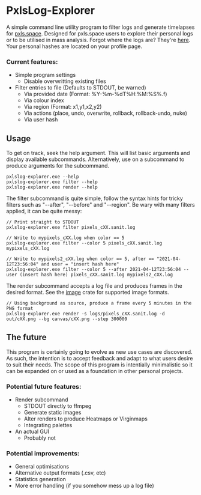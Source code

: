 # PxlsLog-Explorer
A simple command line utility program to filter logs and generate timelapses for [pxls.space](https://pxls.space/).
Designed for pxls.space users to explore their personal logs or to be utilised in mass analysis.
Forgot where the logs are? They're [here](https://pxls.space/x/logs/). Your personal hashes are located on your profile page.

### Current features:
- Simple program settings
  - Disable overwritting existing files
- Filter entries to file (Defaults to STDOUT, be warned)
  - Via provided date (Format: %Y-%m-%dT%H:%M:%S%.f)
  - Via colour index
  - Via region (Format: x1,y1,x2,y2)
  - Via actions (place, undo, overwrite, rollback, rollback-undo, nuke)
  - Via user hash


## Usage
To get on track, seek the help argument.
This will list basic arguments and display available subcommands.
Alternatively, use on a subcommand to produce arguments for the subcommand.

```
pxlslog-explorer.exe --help
pxlslog-explorer.exe filter --help
pxlslog-explorer.exe render --help
```

The filter subcommand is quite simple, follow the syntax hints for tricky filters such as "--after", "--before" and "--region".
Be wary with many filters applied, it can be quite messy:

```
// Print straight to STDOUT
pxlslog-explorer.exe filter pixels_cXX.sanit.log

// Write to mypixels_cXX.log when color == 5
pxlslog-explorer.exe filter --color 5 pixels_cXX.sanit.log mypixels_cXX.log

// Write to mypixels2_cXX.log when color == 5, after == "2021-04-12T23:56:04" and user = "insert hash here"
pxlslog-explorer.exe filter --color 5 --after 2021-04-12T23:56:04 --user (insert hash here) pixels_cXX.sanit.log mypixels2_cXX.log
```

The render subcommand accepts a log file and produces frames in the desired format.
See the [image](https://crates.io/crates/image) crate for supported image formats.

```
// Using background as source, produce a frame every 5 minutes in the PNG format
pxlslog-explorer.exe render -s logs/pixels_cXX.sanit.log -d out/cXX.png --bg canvas/cXX.png --step 300000
```

## The future
This program is certainly going to evolve as new use cases are discovered.
As such, the intention is to accept feedback and adapt to what users desire to suit their needs.
The scope of this program is intentially minimalistic so it can be expanded on or used as a foundation in other personal projects.

### Potential future features:
- Render subcommand
  - STDOUT directly to ffmpeg
  - Generate static images
  - Alter renders to produce Heatmaps or Virginmaps
  - Integrating palettes
- An actual GUI
  - Probably not

### Potential improvements:
- General optimisations
- Alternative output formats (.csv, etc)
- Statistics generation
- More error handling (if you somehow mess up a log file)